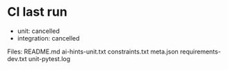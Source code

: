 # CI last run

- unit: cancelled
- integration: cancelled

Files:
README.md
ai-hints-unit.txt
constraints.txt
meta.json
requirements-dev.txt
unit-pytest.log
